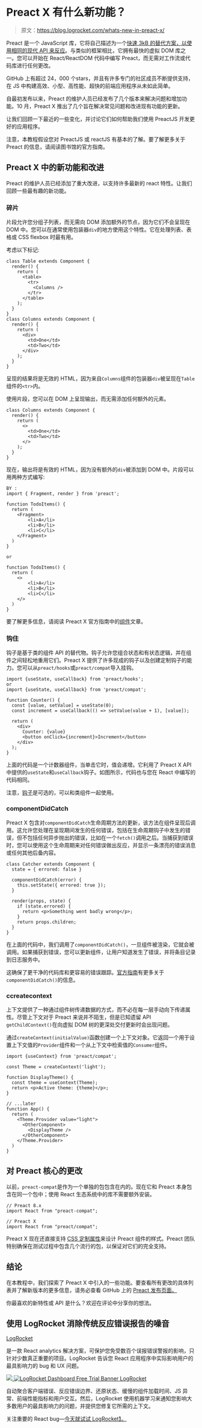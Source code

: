 # Preact X 有什么新功能？

> 原文：<https://blog.logrocket.com/whats-new-in-preact-x/>

Preact 是一个 JavaScript 库，它将自己描述为一个[快速 3kB 的替代方案，以使用相同的现代 API 来反应](https://blog.logrocket.com/introduction-to-preact-a-smaller-faster-react-alternative-ad5532eb6d79/)。与类似的框架相比，它拥有最快的虚拟 DOM 库之一。您可以开始在 React/ReactDOM 代码中编写 Preact，而无需对工作流或代码库进行任何更改。

GitHub 上有超过 24，000 个️stars，并且有许多专门的社区成员不断提供支持，在 JS 中构建高效、小型、高性能、超快的前端应用程序从未如此简单。

自最初发布以来，Preact 的维护人员已经发布了几个版本来解决问题和增加功能。10 月，Preact X 推出了几个旨在解决常见问题和改进现有功能的更新。

让我们回顾一下最近的一些变化，并讨论它们如何帮助我们使用 PreactJS 开发更好的应用程序。

注意，本教程假设您对 PreactJS 或 reactJS 有基本的了解。要了解更多关于 Preact 的信息，请阅读图书馆的官方指南。

## Preact X 中的新功能和改进

Preact 的维护人员已经添加了重大改进，以支持许多最新的 react 特性。让我们回顾一些最有趣的新功能。

### 碎片

片段允许您分组子列表，而无需向 DOM 添加额外的节点，因为它们不会呈现在 DOM 中。您可以在通常使用包装器`div`的地方使用这个特性。它在处理列表、表格或 CSS flexbox 时最有用。

考虑以下标记:

```
class Table extends Component {
  render() {
    return (
      <table>
        <tr>
          <Columns />
        </tr>
      </table>
    );
  }
}
class Columns extends Component {
  render() {
    return (
      <div>
        <td>One</td>
        <td>Two</td>
      </div>
    );
  }
} 

```

呈现的结果将是无效的 HTML，因为来自`Columns`组件的包装器`div`被呈现在`Table`组件的`<tr>`内。

使用片段，您可以在 DOM 上呈现输出，而无需添加任何额外的元素。

```
class Columns extends Component {
  render() {
    return (
      <>
        <td>One</td>
        <td>Two</td>
      </>
    );
  }
} 

```

现在，输出将是有效的 HTML，因为没有额外的`div`被添加到 DOM 中。片段可以用两种方式编写:

```
BY :
import { Fragment, render } from 'preact';

function TodoItems() {
  return (
    <Fragment>
        <li>A</li>
        <li>B</li>
        <li>C</li>
    </Fragment>
  )
}

or 

function TodoItems() {
  return (
    <>
        <li>A</li>
        <li>B</li>
        <li>C</li>
    </>
  )
}

```

要了解更多信息，请阅读 Preact X 官方指南中的[组件](https://preactjs.com/guide/v10/components/#fragments)文章。

### 钩住

钩子是基于类的组件 API 的替代物。钩子允许您组合状态和有状态逻辑，并在组件之间轻松地重用它们。Preact X 提供了许多现成的钩子以及创建定制钩子的能力。您可以从`preact/hooks`或`preact/compat`导入挂钩。

```
import {useState, useCallback} from 'preact/hooks';
or
import {useState, useCallback} from 'preact/compat';

function Counter() {
  const [value, setValue] = useState(0);
  const increment = useCallback(() => setValue(value + 1), [value]);

  return (
    <div>
      Counter: {value}
      <button onClick={increment}>Increment</button>
    </div>
  );
}

```

上面的代码是一个计数器组件，当单击它时，值会递增。它利用了 Preact X API 中提供的`useState`和`useCallback`钩子。如图所示，代码也与您在 React 中编写的代码相同。

注意，[钩子](https://preactjs.com/guide/v10/hooks/)是可选的，可以和类组件一起使用。

### componentDidCatch

Preact X 包含对`componentDidCatch`生命周期方法的更新，该方法在组件呈现后调用。这允许您处理在呈现期间发生的任何错误，包括在生命周期钩子中发生的错误，但不包括任何异步抛出的错误，比如在一个`fetch()`调用之后。当捕获到错误时，您可以使用这个生命周期来对任何错误做出反应，并显示一条漂亮的错误消息或任何其他后备内容。

```
class Catcher extends Component {
  state = { errored: false }

  componentDidCatch(error) {
    this.setState({ errored: true });
  }

  render(props, state) {
    if (state.errored) {
      return <p>Something went badly wrong</p>;
    }
    return props.children;
  }
}

```

在上面的代码中，我们调用了`componentDidCatch()`，一旦组件被渲染，它就会被调用。如果捕获到错误，您可以更新组件，让用户知道发生了错误，并将条目记录到日志服务中。

这确保了更干净的代码库和更容易的错误跟踪。[官方指南](https://preactjs.com/guide/v10/components/#componentdidcatch)有更多关于`componentDidCatch()`的信息。

### ccreatecontext

上下文提供了一种通过组件树传递数据的方式，而不必在每一层手动向下传递属性。尽管上下文对于 Preact 来说并不陌生，但是已知遗留 API `getChildContext()`在向虚拟 DOM 树的更深处交付更新时会出现问题。

通过`createContext(initialValue)`函数创建一个上下文对象。它返回一个用于设置上下文值的`Provider`组件和一个从上下文中检索值的`Consumer`组件。

```
import {useContext} from 'preact/compat';

const Theme = createContext('light');

function DisplayTheme() {
  const theme = useContext(Theme);
  return <p>Active theme: {theme}</p>;
}

// ...later
function App() {
  return (
    <Theme.Provider value="light">
      <OtherComponent>
        <DisplayTheme />
      </OtherComponent>
    </Theme.Provider>
  )
}

```

## 对 Preact 核心的更改

以前，`preact-compat`是作为一个单独的包包含在内的。现在它和 Preact 本身包含在同一个包中；使用 React 生态系统中的库不需要额外安装。

```
// Preact 8.x
import React from "preact-compat";

// Preact X
import React from "preact/compat";

```

Preact X 现在还直接支持 [CSS 定制属性](https://developer.mozilla.org/en-US/docs/Web/CSS/--*)来设计 Preact 组件的样式。Preact 团队特别确保在测试过程中包含几个流行的包，以保证对它们的完全支持。

## 结论

在本教程中，我们探索了 Preact X 中引入的一些功能。要查看所有更改的具体列表并了解新版本的更多信息，请务必查看 GitHub 上的 [Preact 发布页面。](https://github.com/preactjs/preact/releases)

你最喜欢的新特性或 API 是什么？欢迎在评论中分享你的想法。

## 使用 LogRocket 消除传统反应错误报告的噪音

[LogRocket](https://lp.logrocket.com/blg/react-signup-issue-free)

是一款 React analytics 解决方案，可保护您免受数百个误报错误警报的影响，只针对少数真正重要的项目。LogRocket 告诉您 React 应用程序中实际影响用户的最具影响力的 bug 和 UX 问题。

[![](img/f300c244a1a1cf916df8b4cb02bec6c6.png) ](https://lp.logrocket.com/blg/react-signup-general) [ ![LogRocket Dashboard Free Trial Banner](img/d6f5a5dd739296c1dd7aab3d5e77eeb9.png) ](https://lp.logrocket.com/blg/react-signup-general) [LogRocket](https://lp.logrocket.com/blg/react-signup-issue-free)

自动聚合客户端错误、反应错误边界、还原状态、缓慢的组件加载时间、JS 异常、前端性能指标和用户交互。然后，LogRocket 使用机器学习来通知您影响大多数用户的最具影响力的问题，并提供您修复它所需的上下文。

关注重要的 React bug—[今天就试试 LogRocket】。](https://lp.logrocket.com/blg/react-signup-issue-free)
